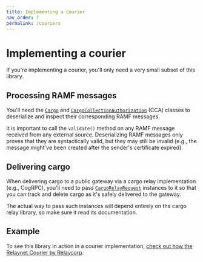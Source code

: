 ```yaml
---
title: Implementing a courier
nav_order: 7
permalink: /couriers
---
```

# Implementing a courier

If you're implementing a courier, you'll only need a very small subset of this library.

## Processing RAMF messages

You'll need the [`Cargo`](/awala-jvm/api/relaynet/tech.relaycorp.relaynet.messages/-cargo/) and [`CargoCollectionAuthorization`](/awala-jvm/api/relaynet/tech.relaycorp.relaynet.messages/-cargo-collection-authorization/) (CCA) classes to deserialize and inspect their corresponding RAMF messages.

It is important to call the `validate()` method on any RAMF message received from any external source. Deserializing RAMF messages only proves that they are syntactically valid, but they may still be invalid (e.g., the message might've been created after the sender's certificate expired).

## Delivering cargo

When delivering cargo to a public gateway via a cargo relay implementation (e.g., CogRPC), you'll need to pass [`CargoRelayRequest`](/awala-jvm/api/relaynet/tech.relaycorp.relaynet/-cargo-delivery-request/) instances to it so that you can track and delete cargo as it's safely delivered to the gateway.

The actual way to pass such instances will depend entirely on the cargo relay library, so make sure it read its documentation.

## Example

To see this library in action in a courier implementation, [check out how the Relaynet Courier by Relaycorp](https://github.com/relaycorp/relaynet-courier-android/search?q=%22tech.relaycorp.relaynet%22).
